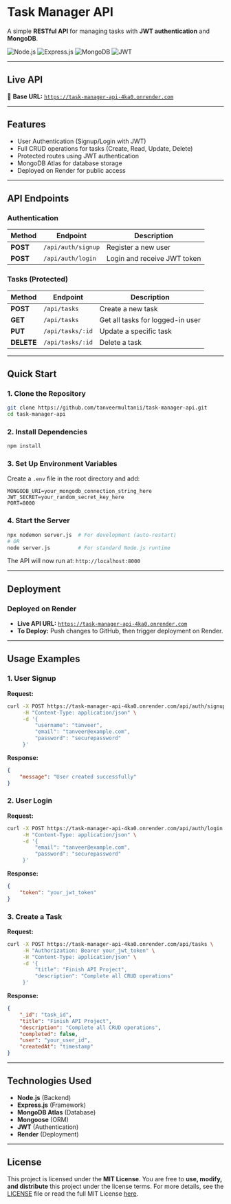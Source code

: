 # Task Manager API

A simple **RESTful API** for managing tasks with **JWT authentication** and **MongoDB**.

![Node.js](https://img.shields.io/badge/Node.js-18.x-green?style=flat&logo=node.js)
![Express.js](https://img.shields.io/badge/Express.js-4.x-lightgrey?style=flat&logo=express)
![MongoDB](https://img.shields.io/badge/MongoDB-Atlas-green?style=flat&logo=mongodb)
![JWT](https://img.shields.io/badge/Auth-JWT-orange?style=flat&logo=jsonwebtokens)

---

## Live API
🔗 **Base URL:** [`https://task-manager-api-4ka0.onrender.com`](https://task-manager-api-4ka0.onrender.com/)

---

## Features
- User Authentication (Signup/Login with JWT)
- Full CRUD operations for tasks (Create, Read, Update, Delete)  
- Protected routes using JWT authentication  
- MongoDB Atlas for database storage 
- Deployed on Render for public access

---

## API Endpoints

### Authentication
| Method | Endpoint | Description |
|--------|----------|-------------|
| **POST** | `/api/auth/signup` | Register a new user |
| **POST** | `/api/auth/login` | Login and receive JWT token |

### Tasks (Protected)
| Method | Endpoint | Description |
|--------|----------|-------------|
| **POST** | `/api/tasks` | Create a new task |
| **GET** | `/api/tasks` | Get all tasks for logged-in user |
| **PUT** | `/api/tasks/:id` | Update a specific task |
| **DELETE** | `/api/tasks/:id` | Delete a task |

---

## Quick Start

### 1. Clone the Repository
```bash
git clone https://github.com/tanveermultanii/task-manager-api.git
cd task-manager-api
```

### 2. Install Dependencies
```bash
npm install
```

### 3. Set Up Environment Variables
Create a `.env` file in the root directory and add:
```plaintext
MONGODB_URI=your_mongodb_connection_string_here
JWT_SECRET=your_random_secret_key_here
PORT=8000
```

### 4. Start the Server
```bash
npx nodemon server.js  # For development (auto-restart)
# OR
node server.js         # For standard Node.js runtime
```
The API will now run at: `http://localhost:8000`

---

## Deployment
### Deployed on Render
- **Live API URL:** [`https://task-manager-api-4ka0.onrender.com`](https://task-manager-api-4ka0.onrender.com/)
- **To Deploy:** Push changes to GitHub, then trigger deployment on Render.

---

## Usage Examples

### 1. User Signup
**Request:**  
```bash
curl -X POST https://task-manager-api-4ka0.onrender.com/api/auth/signup \
     -H "Content-Type: application/json" \
     -d '{
         "username": "tanveer",
         "email": "tanveer@example.com",
         "password": "securepassword"
     }'
```
**Response:**
```json
{
    "message": "User created successfully"
}
```

### 2. User Login
**Request:**
```bash
curl -X POST https://task-manager-api-4ka0.onrender.com/api/auth/login \
     -H "Content-Type: application/json" \
     -d '{
         "email": "tanveer@example.com",
         "password": "securepassword"
     }'
```
**Response:**
```json
{
    "token": "your_jwt_token"
}
```

### 3. Create a Task
**Request:**
```bash
curl -X POST https://task-manager-api-4ka0.onrender.com/api/tasks \
     -H "Authorization: Bearer your_jwt_token" \
     -H "Content-Type: application/json" \
     -d '{
         "title": "Finish API Project",
         "description": "Complete all CRUD operations"
     }'
```
**Response:**
```json
{
    "_id": "task_id",
    "title": "Finish API Project",
    "description": "Complete all CRUD operations",
    "completed": false,
    "user": "your_user_id",
    "createdAt": "timestamp"
}
```

---

## Technologies Used
- **Node.js** (Backend)
- **Express.js** (Framework)
- **MongoDB Atlas** (Database)
- **Mongoose** (ORM)
- **JWT** (Authentication)
- **Render** (Deployment)

---

## License
This project is licensed under the **MIT License**.
You are free to **use, modify, and distribute** this project under the license terms.
For more details, see the [LICENSE](LICENSE) file or read the full MIT License [here](https://opensource.org/licenses/MIT).